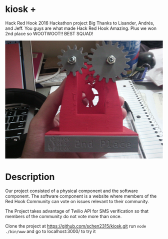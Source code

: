 # kiosk +
Hack Red Hook 2016 Hackathon project
Big Thanks to Lisander, Andrés, and Jeff. 
You guys are what made Hack Red Hook Amazing.
Plus we won 2nd place so WOOTWOOT!!
BEST SQUAD!

![alt text](public/img/HackRedHook20162ndplaceTrophy.jpg "Description goes here")

# Description
Our project consisted of a physical component and the software component.
The software component is a website where members of the Red Hook Community can 
vote on issues relevant to their community. 

The Project takes advantage of Twilio API for SMS verification so that 
members of the community do not vote more than once. 

Clone the project at https://github.com/schen2315/kiosk.git
run `node ./bin/www` and go to localhost:3000/
to try it 
